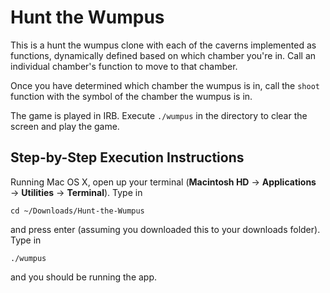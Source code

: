    
Hunt the Wumpus
===============

This is a hunt the wumpus clone with each of the caverns implemented as functions, dynamically defined based on which chamber you're in. Call an individual chamber's function to move to that chamber.

Once you have determined which chamber the wumpus is in, call the `shoot` function with the symbol of the chamber the wumpus is in.

The game is played in IRB. Execute `./wumpus` in the directory to clear the screen and play the game.

Step-by-Step Execution Instructions
-----------------------------------

Running Mac OS X, open up your terminal (**Macintosh HD** &rarr; **Applications** &rarr; **Utilities** &rarr; **Terminal**). Type in 

    cd ~/Downloads/Hunt-the-Wumpus

and press enter (assuming you downloaded this to your downloads folder). Type in 

    ./wumpus

and you should be running the app.
